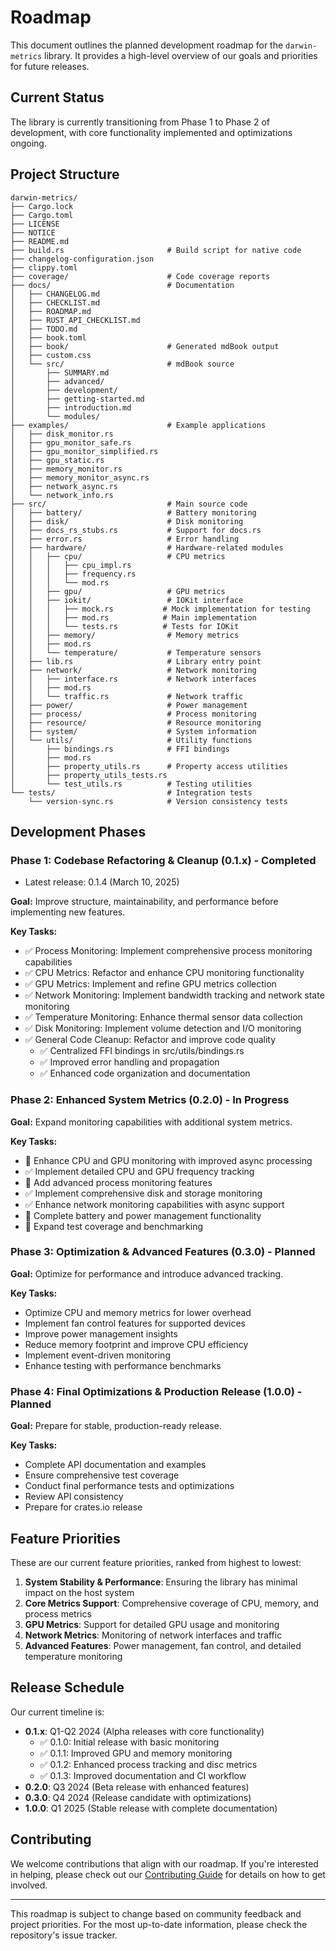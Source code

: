 # Roadmap

This document outlines the planned development roadmap for the `darwin-metrics` library. It provides a high-level overview of our goals and priorities for future releases.

## Current Status

The library is currently transitioning from Phase 1 to Phase 2 of development, with core functionality implemented and optimizations ongoing.

## Project Structure

```
darwin-metrics/
├── Cargo.lock
├── Cargo.toml
├── LICENSE
├── NOTICE
├── README.md
├── build.rs                       # Build script for native code
├── changelog-configuration.json
├── clippy.toml
├── coverage/                      # Code coverage reports
├── docs/                          # Documentation
│   ├── CHANGELOG.md
│   ├── CHECKLIST.md
│   ├── ROADMAP.md
│   ├── RUST_API_CHECKLIST.md
│   ├── TODO.md
│   ├── book.toml
│   ├── book/                      # Generated mdBook output
│   ├── custom.css
│   └── src/                       # mdBook source
│       ├── SUMMARY.md
│       ├── advanced/
│       ├── development/
│       ├── getting-started.md
│       ├── introduction.md
│       └── modules/
├── examples/                      # Example applications
│   ├── disk_monitor.rs
│   ├── gpu_monitor_safe.rs
│   ├── gpu_monitor_simplified.rs
│   ├── gpu_static.rs
│   ├── memory_monitor.rs
│   ├── memory_monitor_async.rs
│   ├── network_async.rs
│   └── network_info.rs
├── src/                           # Main source code
│   ├── battery/                   # Battery monitoring
│   ├── disk/                      # Disk monitoring
│   ├── docs_rs_stubs.rs           # Support for docs.rs
│   ├── error.rs                   # Error handling
│   ├── hardware/                  # Hardware-related modules
│   │   ├── cpu/                   # CPU metrics
│   │   │   ├── cpu_impl.rs
│   │   │   ├── frequency.rs
│   │   │   └── mod.rs
│   │   ├── gpu/                   # GPU metrics
│   │   ├── iokit/                 # IOKit interface
│   │   │   ├── mock.rs           # Mock implementation for testing
│   │   │   ├── mod.rs            # Main implementation
│   │   │   └── tests.rs          # Tests for IOKit
│   │   ├── memory/                # Memory metrics
│   │   ├── mod.rs
│   │   └── temperature/           # Temperature sensors
│   ├── lib.rs                     # Library entry point
│   ├── network/                   # Network monitoring
│   │   ├── interface.rs           # Network interfaces
│   │   ├── mod.rs
│   │   └── traffic.rs             # Network traffic
│   ├── power/                     # Power management
│   ├── process/                   # Process monitoring
│   ├── resource/                  # Resource monitoring
│   ├── system/                    # System information
│   └── utils/                     # Utility functions
│       ├── bindings.rs            # FFI bindings
│       ├── mod.rs
│       ├── property_utils.rs      # Property access utilities
│       ├── property_utils_tests.rs
│       └── test_utils.rs          # Testing utilities
└── tests/                         # Integration tests
    └── version-sync.rs            # Version consistency tests
```

## Development Phases

### Phase 1: Codebase Refactoring & Cleanup (0.1.x) - Completed
- Latest release: 0.1.4 (March 10, 2025)

**Goal:** Improve structure, maintainability, and performance before implementing new features.

**Key Tasks:**

- ✅ Process Monitoring: Implement comprehensive process monitoring capabilities
- ✅ CPU Metrics: Refactor and enhance CPU monitoring functionality
- ✅ GPU Metrics: Implement and refine GPU metrics collection
- ✅ Network Monitoring: Implement bandwidth tracking and network state monitoring
- ✅ Temperature Monitoring: Enhance thermal sensor data collection
- ✅ Disk Monitoring: Implement volume detection and I/O monitoring
- ✅ General Code Cleanup: Refactor and improve code quality
  - ✅ Centralized FFI bindings in src/utils/bindings.rs
  - ✅ Improved error handling and propagation
  - ✅ Enhanced code organization and documentation

### Phase 2: Enhanced System Metrics (0.2.0) - In Progress

**Goal:** Expand monitoring capabilities with additional system metrics.

**Key Tasks:**

- 🔄 Enhance CPU and GPU monitoring with improved async processing
- ✅ Implement detailed CPU and GPU frequency tracking
- 🔄 Add advanced process monitoring features
- ✅ Implement comprehensive disk and storage monitoring
- ✅ Enhance network monitoring capabilities with async support
- 🔄 Complete battery and power management functionality
- 🔄 Expand test coverage and benchmarking

### Phase 3: Optimization & Advanced Features (0.3.0) - Planned

**Goal:** Optimize for performance and introduce advanced tracking.

**Key Tasks:**

- Optimize CPU and memory metrics for lower overhead
- Implement fan control features for supported devices
- Improve power management insights
- Reduce memory footprint and improve CPU efficiency
- Implement event-driven monitoring
- Enhance testing with performance benchmarks

### Phase 4: Final Optimizations & Production Release (1.0.0) - Planned

**Goal:** Prepare for stable, production-ready release.

**Key Tasks:**

- Complete API documentation and examples
- Ensure comprehensive test coverage
- Conduct final performance tests and optimizations
- Review API consistency
- Prepare for crates.io release

## Feature Priorities

These are our current feature priorities, ranked from highest to lowest:

1. **System Stability & Performance**: Ensuring the library has minimal impact on the host system
2. **Core Metrics Support**: Comprehensive coverage of CPU, memory, and process metrics
3. **GPU Metrics**: Support for detailed GPU usage and monitoring
4. **Network Metrics**: Monitoring of network interfaces and traffic
5. **Advanced Features**: Power management, fan control, and detailed temperature monitoring

## Release Schedule

Our current timeline is:

- **0.1.x**: Q1-Q2 2024 (Alpha releases with core functionality)
  - ✅ 0.1.0: Initial release with basic monitoring
  - ✅ 0.1.1: Improved GPU and memory monitoring
  - ✅ 0.1.2: Enhanced process tracking and disc metrics
  - ✅ 0.1.3: Improved documentation and CI workflow
- **0.2.0**: Q3 2024 (Beta release with enhanced features)
- **0.3.0**: Q4 2024 (Release candidate with optimizations)
- **1.0.0**: Q1 2025 (Stable release with complete documentation)

## Contributing

We welcome contributions that align with our roadmap. If you're interested in helping, please check out our [Contributing Guide](./contributing.md) for details on how to get involved.

---

This roadmap is subject to change based on community feedback and project priorities. For the most up-to-date information, please check the repository's issue tracker.
